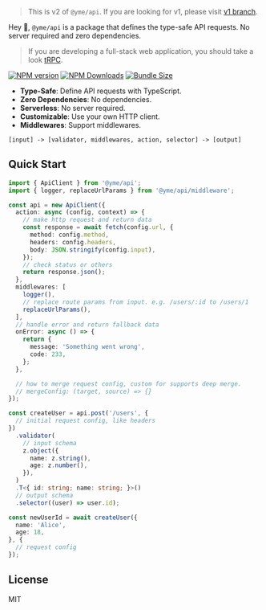 > This is v2 of `@yme/api`. If you are looking for v1, please visit [v1 branch](https://github.com/minosss/api/tree/v1).

Hey 👋, `@yme/api` is a package that defines the type-safe API requests. No server required and zero dependencies.

> If you are developing a full-stack web application, you should take a look [tRPC](https://trpc.io/).

[![NPM version](https://img.shields.io/npm/v/@yme/api)](https://www.npmjs.com/package/@yme/api)
[![NPM Downloads](https://img.shields.io/npm/dm/@yme/api)](https://www.npmjs.com/package/@yme/api)
[![Bundle Size](https://badgen.net/bundlephobia/minzip/@yme/api)](https://www.npmjs.com/package/@yme/api)

- **Type-Safe**: Define API requests with TypeScript.
- **Zero Dependencies**: No dependencies.
- **Serverless**: No server required.
- **Customizable**: Use your own HTTP client.
- **Middlewares**: Support middlewares.

```
[input] -> [validator, middlewares, action, selector] -> [output]
```

## Quick Start

```ts
import { ApiClient } from '@yme/api';
import { logger, replaceUrlParams } from '@yme/api/middleware';

const api = new ApiClient({
  action: async (config, context) => {
    // make http request and return data
    const response = await fetch(config.url, {
      method: config.method,
      headers: config.headers,
      body: JSON.stringify(config.input),
    });
    // check status or others
    return response.json();
  },
  middlewares: [
    logger(),
    // replace route params from input. e.g. /users/:id to /users/1
    replaceUrlParams(),
  ],
  // handle error and return fallback data
  onError: async () => {
    return {
      message: 'Something went wrong',
      code: 233,
    };
  },

  // how to merge request config, custom for supports deep merge.
  // mergeConfig: (target, source) => {}
});

const createUser = api.post('/users', {
  // initial request config, like headers
})
  .validator(
    // input schema
    z.object({
      name: z.string(),
      age: z.number(),
    }),
  )
  .T<{ id: string; name: string; }>()
  // output schema
  .selector((user) => user.id);

const newUserId = await createUser({
  name: 'Alice',
  age: 18,
}, {
  // request config
});
```

## License

MIT
